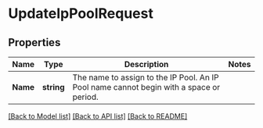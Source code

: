 # UpdateIpPoolRequest

## Properties

Name | Type | Description | Notes
------------ | ------------- | ------------- | -------------
**Name** | **string** | The name to assign to the IP Pool. An IP Pool name cannot begin with a space or period. |

[[Back to Model list]](../README.md#documentation-for-models) [[Back to API list]](../README.md#documentation-for-api-endpoints) [[Back to README]](../README.md)


